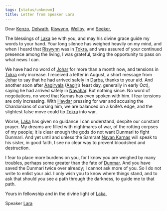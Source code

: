 ```yaml
---
tags: [status/unknown]
title: Letter from Speaker Lara
---
```


Dear [Kenzo](<../../../people/pcs/dunmar-fellowship/kenzo.md>), [Delwath](<../../../people/pcs/dunmar-fellowship/delwath.md>), [Riswynn](<../../../people/pcs/dunmar-fellowship/riswynn.md>), [Wellby](<../../../people/pcs/dunmar-fellowship/wellby.md>), and [Seeker](<../../../people/pcs/dunmar-fellowship/seeker.md>),

The blessings of [Laka](<../../../cosmology/gods/incorporeal-gods/dunmari/laka.md>) be with you, and may his divine grace guide my words to your hand. Your long silence has weighed heavily on my mind, and when I heard that [Riswynn](<../../../people/pcs/dunmar-fellowship/riswynn.md>) was in [Tokra](<../../../gazetteer/greater-dunmar/realms/dunmar/central-dunmar/tokra/tokra.md>), and was assured of your continued presence among the living, I was grateful, taking the opportunity to pass on what news I can.

We have had no word of [Johar](<../../../people/dunmari/johar.md>) for more than a month now, and tensions in [Tokra](<../../../gazetteer/greater-dunmar/realms/dunmar/central-dunmar/tokra/tokra.md>) only increase. I received a letter in August, a short message from [Johar](<../../../people/dunmari/johar.md>) to say that he had arrived safely in [Darba](<../../../gazetteer/greater-dunmar/realms/dunmar/coastal-dunmar/darba/darba.md>), thanks to your aid. And another soon after [Aagirvala](<../../../time/holidays-and-festivals/dunmari-festivals/aagirvala.md>) ([Aagir](<../../../cosmology/gods/incorporeal-gods/dunmari/aagir.md>)’s feast day, generally in early Oct), saying he had arrived safely in [Nayahar](<../../../gazetteer/greater-dunmar/realms/dunmar/western-dunmar/nayahar.md>). But nothing since. No word of negotiations, no word that Karnas has even spoken with him. I fear tensions are only increasing. With [Havdar](<../../../people/dunmari/havdar.md>) pressing for war and accusing the Chardonians of cursing him, we are balanced on a knife’s edge, and the slightest false move could tip [Tokra](<../../../gazetteer/greater-dunmar/realms/dunmar/central-dunmar/tokra/tokra.md>) into war. 

Worse, [Laka](<../../../cosmology/gods/incorporeal-gods/dunmari/laka.md>) has given no guidance I can understand, despite our constant prayer. My dreams are filled with nightmares of war, of the rotting corpses of my people; it is clear enough the gods do not want Dunmari to fight Dunmari. And yet until and unless the Samraat [Nayan Karnas](<../../../people/dunmari/nayan-karnas.md>) will speak to his sister, in good faith, I see no clear way to prevent bloodshed and destruction. 

I fear to place more burdens on you, for I know you are weighed by many troubles, perhaps some greater than the fate of [Dunmar](<../../../gazetteer/greater-dunmar/realms/dunmar/dunmar.md>). And you have saved the Dunmari twice over already; I cannot ask more of you. So I do not write to enlist your aid. I only wish you to know where things stand, and to ask that should you see a path through the darkness, to guide me to that path. 

Yours in fellowship and in the divine light of [Laka](<../../../cosmology/gods/incorporeal-gods/dunmari/laka.md>),

Speaker [Lara](<../../../people/dunmari/lara.md>)